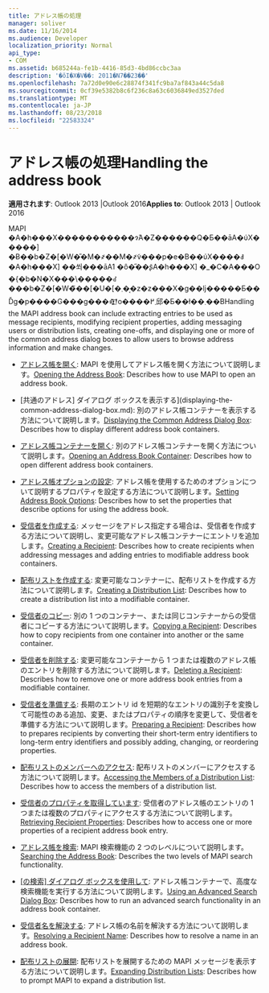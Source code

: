 ```yaml
---
title: アドレス帳の処理
manager: soliver
ms.date: 11/16/2014
ms.audience: Developer
localization_priority: Normal
api_type:
- COM
ms.assetid: b685244a-fe1b-4416-85d3-4bd86ccbc3aa
description: '�ŏI�X�V��: 2011�N7��23��'
ms.openlocfilehash: 7a72d0e90e6c28874f341fc9ba7af843a44c5da8
ms.sourcegitcommit: 0cf39e5382b8c6f236c8a63c6036849ed3527ded
ms.translationtype: MT
ms.contentlocale: ja-JP
ms.lasthandoff: 08/23/2018
ms.locfileid: "22583324"
---
```

# <a name="handling-the-address-book"></a><span data-ttu-id="5dec5-103">アドレス帳の処理</span><span class="sxs-lookup"><span data-stu-id="5dec5-103">Handling the address book</span></span>
  
<span data-ttu-id="5dec5-104">**適用されます**: Outlook 2013 |Outlook 2016</span><span class="sxs-lookup"><span data-stu-id="5dec5-104">**Applies to**: Outlook 2013 | Outlook 2016</span></span> 
  
<span data-ttu-id="5dec5-105">MAPI �A�h���X�����������ɂ́A�Z������Q�Ƃ��āA�ύX�����] �Ƀ��b�Z�[�W�̎�M�҂��M�҂̃v���p�e�B��ύX����ꎞ�A�h���X] ��쐬���āA1 �ȏ�̋��ʂ̃A�h���X] �_�C�A���O �{�b�N�X���\�����ꂽ���b�Z�[�W�̃��[�U�[�܂��͔z�z���X�g��ǉ�����Ƃ��Ďg�p����G���g���𒊏o����܂߂邱�Ƃ��ł��܂��B</span><span class="sxs-lookup"><span data-stu-id="5dec5-105">Handling the MAPI address book can include extracting entries to be used as message recipients, modifying recipient properties, adding messaging users or distribution lists, creating one-offs, and displaying one or more of the common address dialog boxes to allow users to browse address information and make changes.</span></span>

- <span data-ttu-id="5dec5-106">[アドレス帳を開く](opening-the-address-book.md): MAPI を使用してアドレス帳を開く方法について説明します。</span><span class="sxs-lookup"><span data-stu-id="5dec5-106">[Opening the Address Book](opening-the-address-book.md): Describes how to use MAPI to open an address book.</span></span>
    
- <span data-ttu-id="5dec5-107">[共通のアドレス] ダイアログ ボックスを表示する](displaying-the-common-address-dialog-box.md): 別のアドレス帳コンテナーを表示する方法について説明します。</span><span class="sxs-lookup"><span data-stu-id="5dec5-107">[Displaying the Common Address Dialog Box](displaying-the-common-address-dialog-box.md): Describes how to display different address book containers.</span></span>
    
- <span data-ttu-id="5dec5-108">[アドレス帳コンテナーを開く](opening-an-address-book-container.md): 別のアドレス帳コンテナーを開く方法について説明します。</span><span class="sxs-lookup"><span data-stu-id="5dec5-108">[Opening an Address Book Container](opening-an-address-book-container.md): Describes how to open different address book containers.</span></span>
    
- <span data-ttu-id="5dec5-109">[アドレス帳オプションの設定](setting-address-book-options.md): アドレス帳を使用するためのオプションについて説明するプロパティを設定する方法について説明します。</span><span class="sxs-lookup"><span data-stu-id="5dec5-109">[Setting Address Book Options](setting-address-book-options.md): Describes how to set the properties that describe options for using the address book.</span></span>
    
- <span data-ttu-id="5dec5-110">[受信者を作成する](creating-a-recipient.md): メッセージをアドレス指定する場合は、受信者を作成する方法について説明し、変更可能なアドレス帳コンテナーにエントリを追加します。</span><span class="sxs-lookup"><span data-stu-id="5dec5-110">[Creating a Recipient](creating-a-recipient.md): Describes how to create recipients when addressing messages and adding entries to modifiable address book containers.</span></span>
    
- <span data-ttu-id="5dec5-111">[配布リストを作成する](creating-a-distribution-list.md): 変更可能なコンテナーに、配布リストを作成する方法について説明します。</span><span class="sxs-lookup"><span data-stu-id="5dec5-111">[Creating a Distribution List](creating-a-distribution-list.md): Describes how to create a distribution list into a modifiable container.</span></span>
    
- <span data-ttu-id="5dec5-112">[受信者のコピー](copying-a-recipient.md): 別の 1 つのコンテナー、または同じコンテナーからの受信者にコピーする方法について説明します。</span><span class="sxs-lookup"><span data-stu-id="5dec5-112">[Copying a Recipient](copying-a-recipient.md): Describes how to copy recipients from one container into another or the same container.</span></span>
    
- <span data-ttu-id="5dec5-113">[受信者を削除する](deleting-a-recipient.md): 変更可能なコンテナーから 1 つまたは複数のアドレス帳のエントリを削除する方法について説明します。</span><span class="sxs-lookup"><span data-stu-id="5dec5-113">[Deleting a Recipient](deleting-a-recipient.md): Describes how to remove one or more address book entries from a modifiable container.</span></span>
    
- <span data-ttu-id="5dec5-114">[受信者を準備する](preparing-a-recipient.md): 長期のエントリ id を短期的なエントリの識別子を変換して可能性のある追加、変更、またはプロパティの順序を変更して、受信者を準備する方法について説明します。</span><span class="sxs-lookup"><span data-stu-id="5dec5-114">[Preparing a Recipient](preparing-a-recipient.md): Describes how to prepares recipients by converting their short-term entry identifiers to long-term entry identifiers and possibly adding, changing, or reordering properties.</span></span>
    
- <span data-ttu-id="5dec5-115">[配布リストのメンバーへのアクセス](accessing-the-members-of-a-distribution-list.md): 配布リストのメンバーにアクセスする方法について説明します。</span><span class="sxs-lookup"><span data-stu-id="5dec5-115">[Accessing the Members of a Distribution List](accessing-the-members-of-a-distribution-list.md): Describes how to access the members of a distribution list.</span></span>
    
- <span data-ttu-id="5dec5-116">[受信者のプロパティを取得しています](retrieving-recipient-properties.md): 受信者のアドレス帳のエントリの 1 つまたは複数のプロパティにアクセスする方法について説明します。</span><span class="sxs-lookup"><span data-stu-id="5dec5-116">[Retrieving Recipient Properties](retrieving-recipient-properties.md): Describes how to access one or more properties of a recipient address book entry.</span></span>
    
- <span data-ttu-id="5dec5-117">[アドレス帳を検索](searching-the-address-book.md): MAPI 検索機能の 2 つのレベルについて説明します。</span><span class="sxs-lookup"><span data-stu-id="5dec5-117">[Searching the Address Book](searching-the-address-book.md): Describes the two levels of MAPI search functionality.</span></span> 
    
- <span data-ttu-id="5dec5-118">[[の検索] ダイアログ ボックスを使用して](using-an-advanced-search-dialog-box.md): アドレス帳コンテナーで、高度な検索機能を実行する方法について説明します。</span><span class="sxs-lookup"><span data-stu-id="5dec5-118">[Using an Advanced Search Dialog Box](using-an-advanced-search-dialog-box.md): Describes how to run an advanced search functionality in an address book container.</span></span>
    
- <span data-ttu-id="5dec5-119">[受信者名を解決する](resolving-a-recipient-name.md): アドレス帳の名前を解決する方法について説明します。</span><span class="sxs-lookup"><span data-stu-id="5dec5-119">[Resolving a Recipient Name](resolving-a-recipient-name.md): Describes how to resolve a name in an address book.</span></span>
    
- <span data-ttu-id="5dec5-120">[配布リストの展開](expanding-distribution-lists.md): 配布リストを展開するための MAPI メッセージを表示する方法について説明します。</span><span class="sxs-lookup"><span data-stu-id="5dec5-120">[Expanding Distribution Lists](expanding-distribution-lists.md): Describes how to prompt MAPI to expand a distribution list.</span></span>
    

